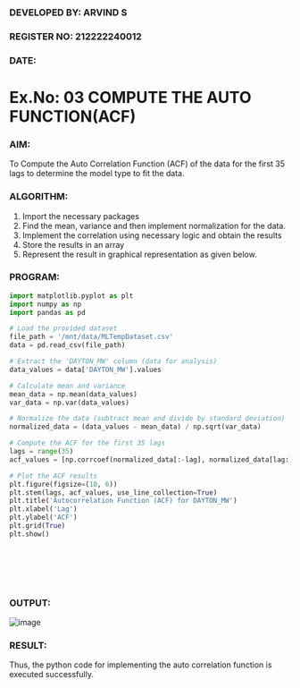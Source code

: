 ### DEVELOPED BY: ARVIND S
### REGISTER NO: 212222240012
### DATE:

# Ex.No: 03   COMPUTE THE AUTO FUNCTION(ACF)

### AIM:
To Compute the Auto Correlation Function (ACF) of the data for the first 35 lags to determine the model
type to fit the data.
### ALGORITHM:
1. Import the necessary packages
2. Find the mean, variance and then implement normalization for the data.
3. Implement the correlation using necessary logic and obtain the results
4. Store the results in an array
5. Represent the result in graphical representation as given below.
### PROGRAM:

```python
import matplotlib.pyplot as plt
import numpy as np
import pandas as pd

# Load the provided dataset
file_path = '/mnt/data/MLTempDataset.csv'
data = pd.read_csv(file_path)

# Extract the 'DAYTON_MW' column (data for analysis)
data_values = data['DAYTON_MW'].values

# Calculate mean and variance
mean_data = np.mean(data_values)
var_data = np.var(data_values)

# Normalize the data (subtract mean and divide by standard deviation)
normalized_data = (data_values - mean_data) / np.sqrt(var_data)

# Compute the ACF for the first 35 lags
lags = range(35)
acf_values = [np.corrcoef(normalized_data[:-lag], normalized_data[lag:])[0, 1] if lag != 0 else 1 for lag in lags]

# Plot the ACF results
plt.figure(figsize=(10, 6))
plt.stem(lags, acf_values, use_line_collection=True)
plt.title('Autocorrelation Function (ACF) for DAYTON_MW')
plt.xlabel('Lag')
plt.ylabel('ACF')
plt.grid(True)
plt.show()

```
<br>
<br>
<br>
<br>

### OUTPUT:
![image](https://github.com/user-attachments/assets/d9e50bcd-98e4-482c-95a8-45e7dbb3326d)



### RESULT:
 Thus, the python code for implementing the auto correlation function is executed successfully.  
